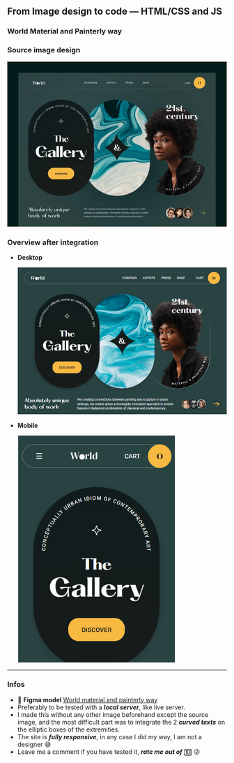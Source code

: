## From Image design to code — HTML/CSS and JS

### World Material and Painterly way

### Source image design

![Source image design](/readme-img/source.jpg)

### Overview after integration

- **Desktop**

  ![Site on desktop after integration](/readme-img/desktop-screen.PNG)
  
- **Mobile**

  ![Site on mobile after integration](/readme-img/mobile-screen.PNG)

---

### Infos

- 🔗 **Figma model** [World material and painterly way](https://dribbble.com/shots/18607328-Web-site-design-landing-page-home-page-ui)
- Preferably to be tested with a **_local server_**, like live server.
- I made this without any other image beforehand except the source image, and the most difficult part was to integrate the 2 **_curved texts_** on the elliptic boxes of the extremities.
- The site is **_fully responsive_**, in any case I did my way, I am not a designer 😅
- Leave me a comment if you have tested it, **_rate me out of_** 🔟 😜
